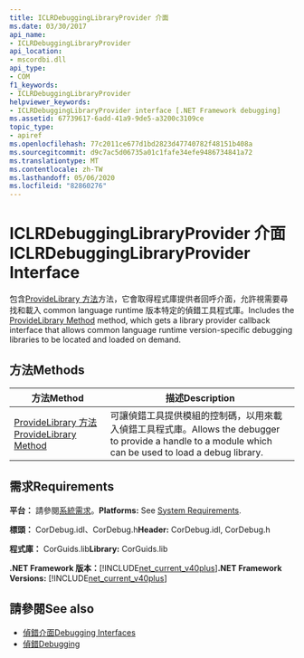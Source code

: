 ```yaml
---
title: ICLRDebuggingLibraryProvider 介面
ms.date: 03/30/2017
api_name:
- ICLRDebuggingLibraryProvider
api_location:
- mscordbi.dll
api_type:
- COM
f1_keywords:
- ICLRDebuggingLibraryProvider
helpviewer_keywords:
- ICLRDebuggingLibraryProvider interface [.NET Framework debugging]
ms.assetid: 67739617-6add-41a9-9de5-a3200c3109ce
topic_type:
- apiref
ms.openlocfilehash: 77c2011ce677d1bd2823d47740782f48151b408a
ms.sourcegitcommit: d9c7ac5d06735a01c1fafe34efe9486734841a72
ms.translationtype: MT
ms.contentlocale: zh-TW
ms.lasthandoff: 05/06/2020
ms.locfileid: "82860276"
---
```

# <a name="iclrdebugginglibraryprovider-interface"></a><span data-ttu-id="6d8a3-102">ICLRDebuggingLibraryProvider 介面</span><span class="sxs-lookup"><span data-stu-id="6d8a3-102">ICLRDebuggingLibraryProvider Interface</span></span>
<span data-ttu-id="6d8a3-103">包含[ProvideLibrary 方法](iclrdebugginglibraryprovider-providelibrary-method.md)方法，它會取得程式庫提供者回呼介面，允許視需要尋找和載入 common language runtime 版本特定的偵錯工具程式庫。</span><span class="sxs-lookup"><span data-stu-id="6d8a3-103">Includes the [ProvideLibrary Method](iclrdebugginglibraryprovider-providelibrary-method.md) method, which gets a library provider callback interface that allows common language runtime version-specific debugging libraries to be located and loaded on demand.</span></span>  
  
## <a name="methods"></a><span data-ttu-id="6d8a3-104">方法</span><span class="sxs-lookup"><span data-stu-id="6d8a3-104">Methods</span></span>  
  
|<span data-ttu-id="6d8a3-105">方法</span><span class="sxs-lookup"><span data-stu-id="6d8a3-105">Method</span></span>|<span data-ttu-id="6d8a3-106">描述</span><span class="sxs-lookup"><span data-stu-id="6d8a3-106">Description</span></span>|  
|------------|-----------------|  
|[<span data-ttu-id="6d8a3-107">ProvideLibrary 方法</span><span class="sxs-lookup"><span data-stu-id="6d8a3-107">ProvideLibrary Method</span></span>](iclrdebugginglibraryprovider-providelibrary-method.md)|<span data-ttu-id="6d8a3-108">可讓偵錯工具提供模組的控制碼，以用來載入偵錯工具程式庫。</span><span class="sxs-lookup"><span data-stu-id="6d8a3-108">Allows the debugger to provide a handle to a module which can be used to load a debug library.</span></span>|  
  
## <a name="requirements"></a><span data-ttu-id="6d8a3-109">需求</span><span class="sxs-lookup"><span data-stu-id="6d8a3-109">Requirements</span></span>  
 <span data-ttu-id="6d8a3-110">**平台：** 請參閱[系統需求](../../get-started/system-requirements.md)。</span><span class="sxs-lookup"><span data-stu-id="6d8a3-110">**Platforms:** See [System Requirements](../../get-started/system-requirements.md).</span></span>  
  
 <span data-ttu-id="6d8a3-111">**標頭：** CorDebug.idl、CorDebug.h</span><span class="sxs-lookup"><span data-stu-id="6d8a3-111">**Header:** CorDebug.idl, CorDebug.h</span></span>  
  
 <span data-ttu-id="6d8a3-112">**程式庫：** CorGuids.lib</span><span class="sxs-lookup"><span data-stu-id="6d8a3-112">**Library:** CorGuids.lib</span></span>  
  
 <span data-ttu-id="6d8a3-113">**.NET Framework 版本：**[!INCLUDE[net_current_v40plus](../../../../includes/net-current-v40plus-md.md)]</span><span class="sxs-lookup"><span data-stu-id="6d8a3-113">**.NET Framework Versions:** [!INCLUDE[net_current_v40plus](../../../../includes/net-current-v40plus-md.md)]</span></span>  
  
## <a name="see-also"></a><span data-ttu-id="6d8a3-114">請參閱</span><span class="sxs-lookup"><span data-stu-id="6d8a3-114">See also</span></span>

- [<span data-ttu-id="6d8a3-115">偵錯介面</span><span class="sxs-lookup"><span data-stu-id="6d8a3-115">Debugging Interfaces</span></span>](debugging-interfaces.md)
- [<span data-ttu-id="6d8a3-116">偵錯</span><span class="sxs-lookup"><span data-stu-id="6d8a3-116">Debugging</span></span>](index.md)
